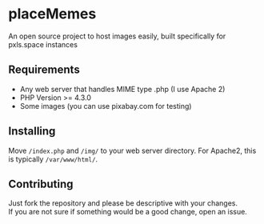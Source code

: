 # placeMemes
An open source project to host images easily, built specifically for pxls.space instances
## Requirements

* Any web server that handles MIME type .php (I use Apache 2)
* PHP Version >= 4.3.0
* Some images (you can use pixabay.com for testing)

## Installing
Move `/index.php` and `/img/` to your web server directory. For Apache2, this is typically `/var/www/html/`.

## Contributing
Just fork the repository and please be descriptive with your changes.  
If you are not sure if something would be a good change, open an issue.
